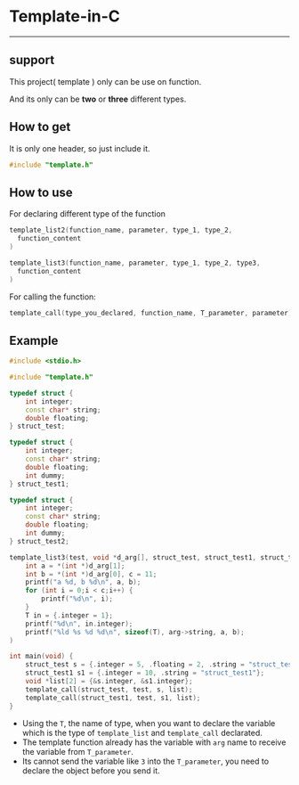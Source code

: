 # Template-in-C
---
## support

This project( template ) only can be use on function.

And its only can be **two** or **three** different types.

## How to get
It is only one header, so just include it.
```cpp
#include "template.h"
```

## How to use
For declaring different type of the function
```cpp
template_list2(function_name, parameter, type_1, type_2,
  function_content
)

```
```cpp
template_list3(function_name, parameter, type_1, type_2, type3,
  function_content
)
```

For calling the function:
```cpp
template_call(type_you_declared, function_name, T_parameter, parameter);
```

## Example
```cpp
#include <stdio.h>

#include "template.h"

typedef struct {
    int integer;
    const char* string;
    double floating;
} struct_test;

typedef struct {
    int integer;
    const char* string;
    double floating;
    int dummy;
} struct_test1;

typedef struct {
    int integer;
    const char* string;
    double floating;
    int dummy;
} struct_test2;

template_list3(test, void *d_arg[], struct_test, struct_test1, struct_test2,
    int a = *(int *)d_arg[1];
    int b = *(int *)d_arg[0], c = 11;
    printf("a %d, b %d\n", a, b);
    for (int i = 0;i < c;i++) {
        printf("%d\n", i);
    }
    T in = {.integer = 1};
    printf("%d\n", in.integer);
    printf("%ld %s %d %d\n", sizeof(T), arg->string, a, b);
)

int main(void) {
    struct_test s = {.integer = 5, .floating = 2, .string = "struct_test"};
    struct_test1 s1 = {.integer = 10, .string = "struct_test1"};
    void *list[2] = {&s.integer, &s1.integer};
    template_call(struct_test, test, s, list);
    template_call(struct_test1, test, s1, list);
}
```


* Using the `T`, the name of type, when you want to declare the variable which is the type of `template_list` and `template_call` declarated.  
* The template function already has the variable with `arg` name to receive the variable from `T_parameter`. 
* Its cannot send the variable like `3` into the `T_parameter`, you need to declare the object before you send it.
